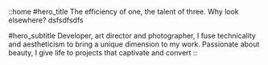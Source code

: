 ::home
#hero_title
The efficiency of one, the talent of three. Why look elsewhere? dsfsdfsdfs

#hero_subtitle
Developer, art director and photographer, I fuse technicality and aestheticism to bring a unique dimension to my work. Passionate about beauty, I give life to projects that captivate and convert
::
